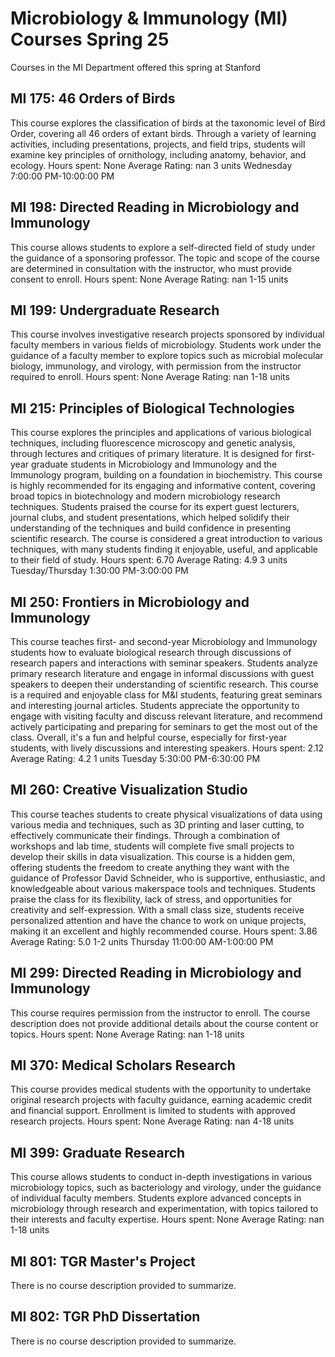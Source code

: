 # Microbiology & Immunology (MI) Courses Spring 25 
Courses in the MI Department offered this spring at Stanford
 ## MI 175: 46 Orders of Birds
This course explores the classification of birds at the taxonomic level of Bird Order, covering all 46 orders of extant birds. Through a variety of learning activities, including presentations, projects, and field trips, students will examine key principles of ornithology, including anatomy, behavior, and ecology.
Hours spent: None
Average Rating: nan
3 units
Wednesday 7:00:00 PM-10:00:00 PM
## MI 198: Directed Reading in Microbiology and Immunology
This course allows students to explore a self-directed field of study under the guidance of a sponsoring professor. The topic and scope of the course are determined in consultation with the instructor, who must provide consent to enroll.
Hours spent: None
Average Rating: nan
1-15 units
## MI 199: Undergraduate Research
This course involves investigative research projects sponsored by individual faculty members in various fields of microbiology. Students work under the guidance of a faculty member to explore topics such as microbial molecular biology, immunology, and virology, with permission from the instructor required to enroll.
Hours spent: None
Average Rating: nan
1-18 units
## MI 215: Principles of Biological Technologies
This course explores the principles and applications of various biological techniques, including fluorescence microscopy and genetic analysis, through lectures and critiques of primary literature. It is designed for first-year graduate students in Microbiology and Immunology and the Immunology program, building on a foundation in biochemistry.
This course is highly recommended for its engaging and informative content, covering broad topics in biotechnology and modern microbiology research techniques. Students praised the course for its expert guest lecturers, journal clubs, and student presentations, which helped solidify their understanding of the techniques and build confidence in presenting scientific research. The course is considered a great introduction to various techniques, with many students finding it enjoyable, useful, and applicable to their field of study.
Hours spent: 6.70
Average Rating: 4.9
3 units
Tuesday/Thursday 1:30:00 PM-3:00:00 PM
## MI 250: Frontiers in Microbiology and Immunology
This course teaches first- and second-year Microbiology and Immunology students how to evaluate biological research through discussions of research papers and interactions with seminar speakers. Students analyze primary research literature and engage in informal discussions with guest speakers to deepen their understanding of scientific research.
This course is a required and enjoyable class for M&I students, featuring great seminars and interesting journal articles. Students appreciate the opportunity to engage with visiting faculty and discuss relevant literature, and recommend actively participating and preparing for seminars to get the most out of the class. Overall, it's a fun and helpful course, especially for first-year students, with lively discussions and interesting speakers.
Hours spent: 2.12
Average Rating: 4.2
1 units
Tuesday 5:30:00 PM-6:30:00 PM
## MI 260: Creative Visualization Studio
This course teaches students to create physical visualizations of data using various media and techniques, such as 3D printing and laser cutting, to effectively communicate their findings. Through a combination of workshops and lab time, students will complete five small projects to develop their skills in data visualization.
This course is a hidden gem, offering students the freedom to create anything they want with the guidance of Professor David Schneider, who is supportive, enthusiastic, and knowledgeable about various makerspace tools and techniques. Students praise the class for its flexibility, lack of stress, and opportunities for creativity and self-expression. With a small class size, students receive personalized attention and have the chance to work on unique projects, making it an excellent and highly recommended course.
Hours spent: 3.86
Average Rating: 5.0
1-2 units
Thursday 11:00:00 AM-1:00:00 PM
## MI 299: Directed Reading in Microbiology and Immunology
This course requires permission from the instructor to enroll. The course description does not provide additional details about the course content or topics.
Hours spent: None
Average Rating: nan
1-18 units
## MI 370: Medical Scholars Research
This course provides medical students with the opportunity to undertake original research projects with faculty guidance, earning academic credit and financial support. Enrollment is limited to students with approved research projects.
Hours spent: None
Average Rating: nan
4-18 units
## MI 399: Graduate Research
This course allows students to conduct in-depth investigations in various microbiology topics, such as bacteriology and virology, under the guidance of individual faculty members. Students explore advanced concepts in microbiology through research and experimentation, with topics tailored to their interests and faculty expertise.
Hours spent: None
Average Rating: nan
1-18 units
## MI 801: TGR Master's Project
There is no course description provided to summarize.
## MI 802: TGR PhD Dissertation
There is no course description provided to summarize.